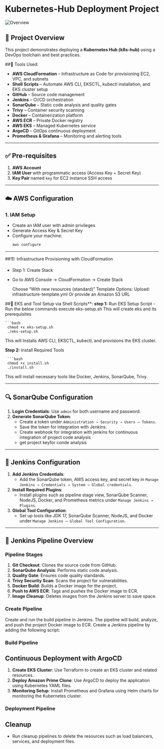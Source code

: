 
# Kubernetes-Hub Deployment Project

![Overview](./src/Overview.png)

## 📘 Project Overview

This project demonstrates deploying a **Kubernetes Hub (k8s-hub)** using a DevOps toolchain and best practices.

##🔧 Tools Used:

- **AWS CloudFormation** – Infrastructure as Code for provisioning EC2, VPC, and subnets
- **Shell Scripts** – Automate AWS CLI, EKSCTL, kubectl installation, and EKS cluster setup
- **GitHub** – Source code management
- **Jenkins** – CI/CD orchestration
- **SonarQube** – Static code analysis and quality gates
- **Trivy** – Container security scanning
- **Docker** – Containerization platform
- **AWS ECR** – Private Docker registry
- **AWS EKS** – Managed Kubernetes service
- **ArgoCD** – GitOps continuous deployment
- **Prometheus & Grafana** – Monitoring and alerting tools

---

## ✅ Pre-requisites

1. **AWS Account**
2. **IAM User** with programmatic access (Access Key + Secret Key)
3. **Key Pair** named `key` for EC2 instance SSH access

---

## ☁️ AWS Configuration

### 1. IAM Setup
- Create an IAM user with admin privileges
- Generate Access Key & Secret Key
- Configure your machine:
  ```bash
  aws configure

---

##🏗️ Infrastructure Provisioning with CloudFormation
   - Step 1: Create Stack
   - Go to AWS Console → CloudFormation → Create Stack

      Choose “With new resources (standard)”
        Template Options:
        Upload: infrastructure-template.yml
        Or provide an Amazon S3 URL

##🔧 EKS and Tool Setup via Shell Scripts**:
   **step 1:** Run EKS Setup Script
      - Run the below commands execute eks-setup.sh This will create eks and its prerequisites 
     
    ```bash
     chmod +x eks-setup.sh
     ./eks-setup.sh
   
This will Installs AWS CLI, EKSCTL, kubectl, and provisions the EKS cluster.

   **Step 2:** Install Required Tools
     
     ```bash
     chmod +x install.sh
     ./install.sh
     
This will install necessary tools like Docker, Jenkins, SonarQube, Trivy.

---

## 🔍 SonarQube Configuration
1. **Login Credentials**: Use `admin` for both username and password.
2. **Generate SonarQube Token**:
   - Create a token under `Administration → Security → Users → Tokens`.
   - Save the token for integration with Jenkins.
   - Create webhook for integration with jenkins for continuous integration of project code analysis 
   - get project keyfor conde analysis

---
     
## 🔧 Jenkins Configuration
1. **Add Jenkins Credentials**:
   - Add the SonarQube token, AWS access key, and secret key in `Manage Jenkins → Credentials → System → Global credentials`.
2. **Install Required Plugins**:
   - Install plugins such as pipeline stage view, SonarQube Scanner, NodeJS, Docker, and Prometheus metrics under `Manage Jenkins → Plugins`.
3. **Global Tool Configuration**:
   - Set up tools like JDK 17, SonarQube Scanner, NodeJS, and Docker under `Manage Jenkins → Global Tool Configuration`.

---

##  🚀 Jenkins Pipeline Overview
### Pipeline Stages
1. **Git Checkout**: Clones the source code from GitHub.
2. **SonarQube Analysis**: Performs static code analysis.
3. **Quality Gate**: Ensures code quality standards.
4. **Trivy Security Scan**: Scans the project for vulnerabilities.
5. **Docker Build**: Builds a Docker image for the project.
6. **Push to AWS ECR**: Tags and pushes the Docker image to ECR.
7. **Image Cleanup**: Deletes images from the Jenkins server to save space.

### Create Pipeline
Create and run the build pipeline in Jenkins. The pipeline will build, analyze, and push the project Docker image to ECR.
Create a Jenkins pipeline by adding the following script:

### Build Pipeline

## Continuous Deployment with ArgoCD
1. **Create EKS Cluster**: Use Terraform to create an EKS cluster and related resources.
2. **Deploy Amazon Prime Clone**: Use ArgoCD to deploy the application using Kubernetes YAML files.
3. **Monitoring Setup**: Install Prometheus and Grafana using Helm charts for monitoring the Kubernetes cluster.

### Deployment Pipeline

## Cleanup
- Run cleanup pipelines to delete the resources such as load balancers, services, and deployment files.


